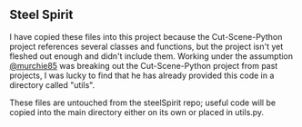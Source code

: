 ## Steel Spirit

I have copied these files into this project because the Cut-Scene-Python project references several classes and functions, but the project isn't yet fleshed out enough and didn't include them.  Working under the assumption [@murchie85](https://github.com/murchie85) was breaking out the Cut-Scene-Python project from past projects, I was lucky to find that he has already provided this code in a directory called "utils".

These files are untouched from the steelSpirit repo; useful code will be copied into the main directory either on its own or placed in utils.py.